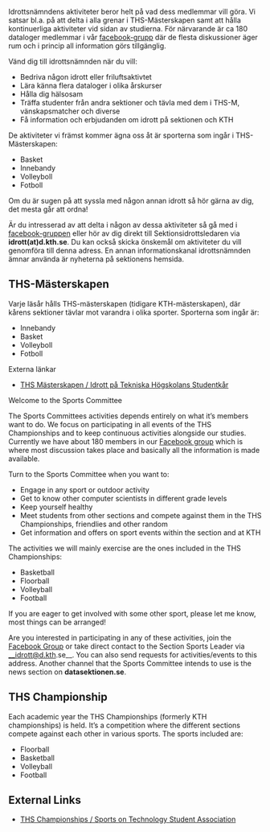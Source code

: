 Idrottsnämndens aktiviteter beror helt på vad dess medlemmar vill göra. Vi satsar bl.a. på att delta i alla grenar i THS-Mästerskapen samt att hålla kontinuerliga aktiviteter vid sidan av studierna. För närvarande är ca 180 dataloger medlemmar i vår [facebook-grupp](https://www.facebook.com/groups/datafotboll/) där de flesta diskussioner äger rum och i princip all information görs tillgänglig.

Vänd dig till idrottsnämnden när du vill:

* Bedriva någon idrott eller friluftsaktivtet
* Lära känna flera dataloger i olika årskurser
* Hålla dig hälsosam
* Träffa studenter från andra sektioner och tävla med dem i THS-M, vänskapsmatcher och diverse
* Få information och erbjudanden om idrott på sektionen och KTH

De aktiviteter vi främst kommer ägna oss åt är sporterna som ingår i THS-Mästerskapen:

* Basket
* Innebandy
* Volleyboll
* Fotboll

Om du är sugen på att syssla med någon annan idrott så hör gärna av dig, det mesta går att ordna!

Är du intresserad av att delta i någon av dessa aktiviteter så gå med i [facebook-gruppen](https://www.facebook.com/groups/datafotboll/) eller hör av dig direkt till Sektionsidrottsledaren via __idrott(at)d.kth.se__. Du kan också skicka önskemål om aktiviteter du vill genomföra till denna adress. En annan informationskanal idrottsnämnden ämnar använda är nyheterna på sektionens hemsida.

## THS-Mästerskapen

Varje läsår hålls THS-mästerskapen (tidigare KTH-mästerskapen), där kårens sektioner tävlar mot varandra i olika sporter. Sporterna som ingår är:

* Innebandy
* Basket
* Volleyboll
* Fotboll

Externa länkar

* [THS Mästerskapen / Idrott på Tekniska Högskolans Studentkår](http://ths.kth.se/om-ths/idrott/)

Welcome to the Sports Committee

The Sports Committees activities depends entirely on what it’s members want to do. We focus on participating in all events of the THS Championships and to keep continuous activities alongside our studies. Currently we have about 180 members in our [Facebook group](https://www.facebook.com/groups/datafotboll/) which is where most discussion takes place and basically all the information is made available.

Turn to the Sports Committee when you want to:

* Engage in any sport or outdoor activity
* Get to know other computer scientists in different grade levels
* Keep yourself healthy
* Meet students from other sections and compete against them in the THS Championships, friendlies and other random
* Get information and offers on sport events within the section and at KTH

The activities we will mainly exercise are the ones included in the THS Championships:

* Basketball
* Floorball
* Volleyball
* Football

If you are eager to get involved with some other sport, please let me know, most things can be arranged!

Are you interested in participating in any of these activities, join the [Facebook Group](https://www.facebook.com/groups/datafotboll/) or take direct contact to the Section Sports Leader via __idrott@d.kth.se__. You can also send requests for activities/events to this address. Another channel that the Sports Committee intends to use is the news section on __datasektionen.se__.

## THS Championship

Each academic year the THS Championships (formerly KTH championships) is held. It’s a competition where the different sections compete against each other in various sports. The sports included are:

* Floorball
* Basketball
* Volleyball
* Football

## External Links

* [THS Championships / Sports on Technology Student Association](http://ths.kth.se/om-ths/idrott/)
